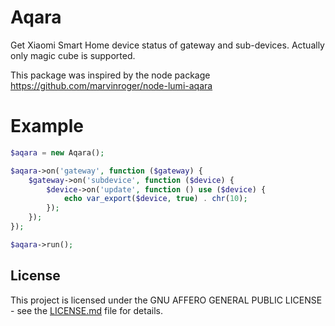 # Aqara
Get Xiaomi Smart Home device status of gateway and sub-devices. Actually only magic cube is supported.

This package was inspired by the node package https://github.com/marvinroger/node-lumi-aqara

# Example

```php
$aqara = new Aqara();

$aqara->on('gateway', function ($gateway) {
    $gateway->on('subdevice', function ($device) {
        $device->on('update', function () use ($device) {
            echo var_export($device, true) . chr(10);
        });
    });
});

$aqara->run();
```

## License

This project is licensed under the GNU AFFERO GENERAL PUBLIC LICENSE - see the [LICENSE.md](/LICENSE.md) file for details.